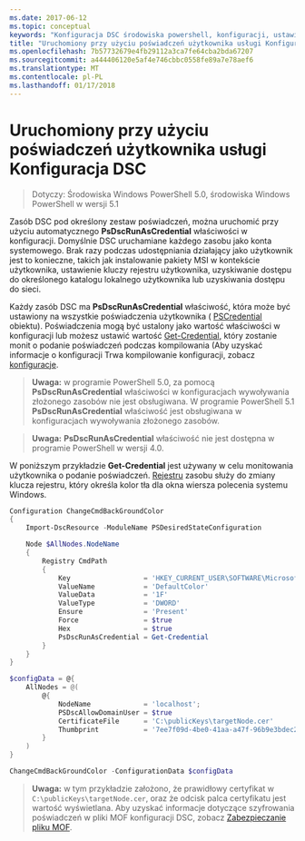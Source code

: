 ```yaml
---
ms.date: 2017-06-12
ms.topic: conceptual
keywords: "Konfiguracja DSC środowiska powershell, konfiguracji, ustawienia"
title: "Uruchomiony przy użyciu poświadczeń użytkownika usługi Konfiguracja DSC"
ms.openlocfilehash: 7b57732679e4fb29112a3ca7fe64cba2bda67207
ms.sourcegitcommit: a444406120e5af4e746cbbc0558fe89a7e78aef6
ms.translationtype: MT
ms.contentlocale: pl-PL
ms.lasthandoff: 01/17/2018
---
```

# <a name="running-dsc-with-user-credentials"></a>Uruchomiony przy użyciu poświadczeń użytkownika usługi Konfiguracja DSC 

> Dotyczy: Środowiska Windows PowerShell 5.0, środowiska Windows PowerShell w wersji 5.1

Zasób DSC pod określony zestaw poświadczeń, można uruchomić przy użyciu automatycznego **PsDscRunAsCredential** właściwości w konfiguracji. Domyślnie DSC uruchamiane każdego zasobu jako konta systemowego.
Brak razy podczas udostępniania działający jako użytkownik jest to konieczne, takich jak instalowanie pakiety MSI w kontekście użytkownika, ustawienie kluczy rejestru użytkownika, uzyskiwanie dostępu do określonego katalogu lokalnego użytkownika lub uzyskiwania dostępu do sieci.

Każdy zasób DSC ma **PsDscRunAsCredential** właściwość, która może być ustawiony na wszystkie poświadczenia użytkownika ( [PSCredential](https://msdn.microsoft.com/en-us/library/ms572524(v=VS.85).aspx) obiektu).
Poświadczenia mogą być ustalony jako wartość właściwości w konfiguracji lub możesz ustawić wartość [Get-Credential](https://technet.microsoft.com/en-us/library/hh849815.aspx), który zostanie monit o podanie poświadczeń podczas kompilowania (Aby uzyskać informacje o konfiguracji Trwa kompilowanie konfiguracji, zobacz [konfiguracje](configurations.md).

>**Uwaga:** w programie PowerShell 5.0, za pomocą **PsDscRunAsCredential** właściwości w konfiguracjach wywoływania złożonego zasobów nie jest obsługiwana. 
>W programie PowerShell 5.1 **PsDscRunAsCredential** właściwość jest obsługiwana w konfiguracjach wywoływania złożonego zasobów.

>**Uwaga:** **PsDscRunAsCredential** właściwość nie jest dostępna w programie PowerShell w wersji 4.0.

W poniższym przykładzie **Get-Credential** jest używany w celu monitowania użytkownika o podanie poświadczeń. [Rejestru](registryResource.md) zasobu służy do zmiany klucza rejestru, który określa kolor tła dla okna wiersza polecenia systemu Windows.

```powershell
Configuration ChangeCmdBackGroundColor
{
    Import-DscResource -ModuleName PSDesiredStateConfiguration

    Node $AllNodes.NodeName
    {
        Registry CmdPath
        {
            Key                  = 'HKEY_CURRENT_USER\SOFTWARE\Microsoft\Command Processor'
            ValueName            = 'DefaultColor'
            ValueData            = '1F'
            ValueType            = 'DWORD'
            Ensure               = 'Present'
            Force                = $true
            Hex                  = $true
            PsDscRunAsCredential = Get-Credential
        }
    }
}

$configData = @{
    AllNodes = @(
        @{
            NodeName             = 'localhost';
            PSDscAllowDomainUser = $true
            CertificateFile      = 'C:\publicKeys\targetNode.cer'
            Thumbprint           = '7ee7f09d-4be0-41aa-a47f-96b9e3bdec25'
        }
    )
}

ChangeCmdBackGroundColor -ConfigurationData $configData
```
>**Uwaga:** w tym przykładzie założono, że prawidłowy certyfikat w `C:\publicKeys\targetNode.cer`, oraz że odcisk palca certyfikatu jest wartość wyświetlana.
>Aby uzyskać informacje dotyczące szyfrowania poświadczeń w pliki MOF konfiguracji DSC, zobacz [Zabezpieczanie pliku MOF](secureMOF.md).

